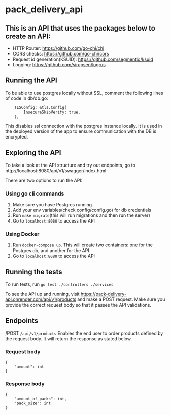 # pack_delivery_api
## This is an API that uses the packages below to create an API:
-	HTTP Router: https://github.com/go-chi/chi
-	CORS checks: https://github.com/go-chi/cors
-	Request id generation(KSUID): https://github.com/segmentio/ksuid
-	Logging: https://github.com/sirupsen/logrus

## Running the API
To be able to use postgres locally without SSL, comment the following lines of code in db/db.go:
```
	TLSConfig: &tls.Config{
		InsecureSkipVerify: true,
	},
```
This disables ssl connection with the postgres instance locally. It is used in the deployed version of the app to ensure communication with the DB is encrypted.

## Exploring the API
To take a look at the API structure and try out endpoints, go to http://localhost:8080/api/v1/swagger/index.html

There are two options to run the API:
### Using go cli commands
1. Make sure you have Postgres running
2. Add your env variables(check config/config.go) for db credentials
3. Run `make migrate`(this will run migrations and then run the server)
4. Go to `localhost:8080` to access the API
### Using Docker
1. Run `docker-compose up`. This will create two containers: one for the Postgres db, and another for the API.
2. Go to `localhost:8080` to access the API

## Running the tests
To run tests, run `go test ./controllers ./services`

To see the API up and running, visit https://pack-delivery-api.onrender.com/api/v1/products and make a POST request. Make sure you provide the correct request body so that it passes the API validations.


## Endpoints
/POST `/api/v1/products`
Enables the end user to order products defined by the request body. It will return the response as stated below.

### Request body
```
{
	"amount": int
}
```
### Response body
```
{
	"amount_of_packs": int,
	"pack_size": int
}
```
